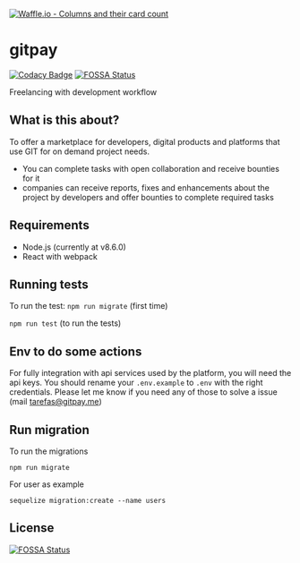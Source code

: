 [![Waffle.io - Columns and their card count](https://badge.waffle.io/worknenjoy/gitpay.png?columns=all)](https://waffle.io/worknenjoy/gitpay?utm_source=badge)
# gitpay
[![Codacy Badge](https://api.codacy.com/project/badge/Grade/398ca838e49e4db2a537feb5568e7a87)](https://app.codacy.com/app/alexanmtz/gitpay?utm_source=github.com&utm_medium=referral&utm_content=worknenjoy/gitpay&utm_campaign=badger)
[![FOSSA Status](https://app.fossa.io/api/projects/git%2Bhttps%3A%2F%2Fgithub.com%2Fworknenjoy%2Fgitpay.svg?type=shield)](https://app.fossa.io/projects/git%2Bhttps%3A%2F%2Fgithub.com%2Fworknenjoy%2Fgitpay?ref=badge_shield)

Freelancing with development workflow

## What is this about?

To offer a marketplace for developers, digital products and platforms that use GIT for on demand project needs.

* You can complete tasks with open collaboration and receive bounties for it
* companies can receive reports, fixes and enhancements about the project by developers and offer bounties to complete required tasks


## Requirements

* Node.js (currently at v8.6.0)
* React with webpack


## Running tests

To run the test: 
`npm run migrate` (first time)

`npm run test` (to run the tests)

## Env to do some actions

For fully integration with api services used by the platform, you will need the api keys. You should rename your `.env.example` to `.env` with the right credentials. Please let me know if you need any of those to solve a issue (mail tarefas@gitpay.me)


## Run migration

To run the migrations

`npm run migrate`

For user as example

`sequelize migration:create --name users`


## License
[![FOSSA Status](https://app.fossa.io/api/projects/git%2Bhttps%3A%2F%2Fgithub.com%2Fworknenjoy%2Fgitpay.svg?type=large)](https://app.fossa.io/projects/git%2Bhttps%3A%2F%2Fgithub.com%2Fworknenjoy%2Fgitpay?ref=badge_large)
